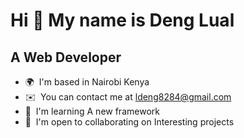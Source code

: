 Hi 👋 My name is Deng Lual 
=============================

A Web Developer
--------------------------
*   🌍  I'm based in Nairobi Kenya
*   ✉️  You can contact me at [ldeng8284@gmail.com](mailto:ldeng8284@gmail.com)
*   🧠  I'm learning A new framework
*   🤝  I'm open to collaborating on Interesting projects
